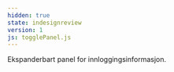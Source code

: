 ```yaml
---
hidden: true
state: indesignreview
version: 1
js: togglePanel.js
---
```


Ekspanderbart panel for innloggingsinformasjon.
